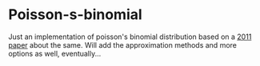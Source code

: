# Poisson-s-binomial
Just an implementation of poisson's binomial distribution based on a [2011 paper](https://www.sciencedirect.com/science/article/pii/S0167947312003568?via%3Dihub) about the same. Will add the approximation methods and more options as well, eventually...
